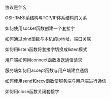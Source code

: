 协议是什么

OSI-RM体系结构与TCP/IP体系结构的关系

如何使用socket函数创建一个套接字

如何通过bind函数与本机的ip地址，端口关联

如何用listen函数将套接字切换成listen模式

用户端如何用connect函数发送通信请求

服务端如何用accept函数与用户端建立通信

如何使用send和recv函数使服务端与用户端进行通信

如何用close函数关闭套接字